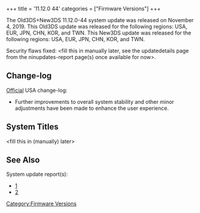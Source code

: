 +++
title = '11.12.0 44'
categories = ["Firmware Versions"]
+++

The Old3DS+New3DS 11.12.0-44 system update was released on November 4,
2019. This Old3DS update was released for the following regions: USA,
EUR, JPN, CHN, KOR, and TWN. This New3DS update was released for the
following regions: USA, EUR, JPN, CHN, KOR, and TWN.

Security flaws fixed: \<fill this in manually later, see the
updatedetails page from the ninupdates-report page(s) once available for
now\>.

## Change-log

[Official](https://en-americas-support.nintendo.com/app/answers/detail/a_id/667/p/430/c/267)
USA change-log:

- Further improvements to overall system stability and other minor
  adjustments have been made to enhance the user experience.

## System Titles

\<fill this in (manually) later\>

## See Also

System update report(s):

- [1](https://yls8.mtheall.com/ninupdates/reports.php?date=11-04-19_07-05-06&sys=ctr)
- [2](https://yls8.mtheall.com/ninupdates/reports.php?date=11-04-19_07-05-11&sys=ktr)

[Category:Firmware Versions](Category:Firmware_Versions "wikilink")